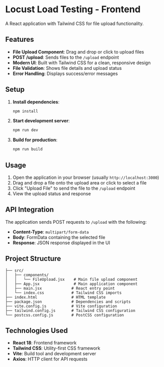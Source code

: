 # Locust Load Testing - Frontend

A React application with Tailwind CSS for file upload functionality.

## Features

- **File Upload Component**: Drag and drop or click to upload files
- **POST /upload**: Sends files to the `/upload` endpoint
- **Modern UI**: Built with Tailwind CSS for a clean, responsive design
- **File Validation**: Shows file details and upload status
- **Error Handling**: Displays success/error messages

## Setup

1. **Install dependencies**:
   ```bash
   npm install
   ```

2. **Start development server**:
   ```bash
   npm run dev
   ```

3. **Build for production**:
   ```bash
   npm run build
   ```

## Usage

1. Open the application in your browser (usually `http://localhost:3000`)
2. Drag and drop a file onto the upload area or click to select a file
3. Click "Upload File" to send the file to the `/upload` endpoint
4. View the upload status and response

## API Integration

The application sends POST requests to `/upload` with the following:
- **Content-Type**: `multipart/form-data`
- **Body**: FormData containing the selected file
- **Response**: JSON response displayed in the UI

## Project Structure

```
├── src/
│   ├── components/
│   │   └── FileUpload.jsx    # Main file upload component
│   ├── App.jsx               # Main application component
│   ├── main.jsx             # React entry point
│   └── index.css            # Tailwind CSS imports
├── index.html               # HTML template
├── package.json             # Dependencies and scripts
├── vite.config.js           # Vite configuration
├── tailwind.config.js       # Tailwind CSS configuration
└── postcss.config.js        # PostCSS configuration
```

## Technologies Used

- **React 18**: Frontend framework
- **Tailwind CSS**: Utility-first CSS framework
- **Vite**: Build tool and development server
- **Axios**: HTTP client for API requests
